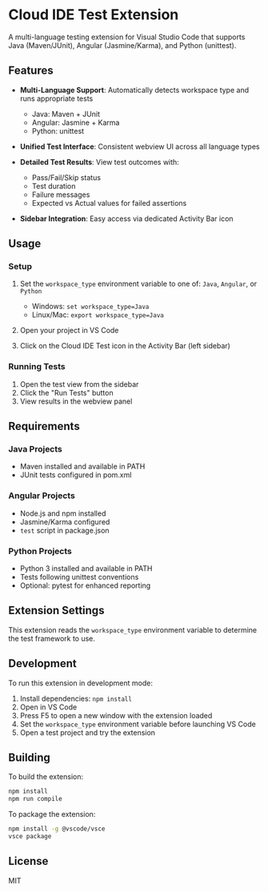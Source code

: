 # Cloud IDE Test Extension

A multi-language testing extension for Visual Studio Code that supports Java (Maven/JUnit), Angular (Jasmine/Karma), and Python (unittest).

## Features

- **Multi-Language Support**: Automatically detects workspace type and runs appropriate tests
  - Java: Maven + JUnit
  - Angular: Jasmine + Karma
  - Python: unittest

- **Unified Test Interface**: Consistent webview UI across all language types

- **Detailed Test Results**: View test outcomes with:
  - Pass/Fail/Skip status
  - Test duration
  - Failure messages
  - Expected vs Actual values for failed assertions

- **Sidebar Integration**: Easy access via dedicated Activity Bar icon

## Usage

### Setup

1. Set the `workspace_type` environment variable to one of: `Java`, `Angular`, or `Python`
   - Windows: `set workspace_type=Java`
   - Linux/Mac: `export workspace_type=Java`

2. Open your project in VS Code

3. Click on the Cloud IDE Test icon in the Activity Bar (left sidebar)

### Running Tests

1. Open the test view from the sidebar
2. Click the "Run Tests" button
3. View results in the webview panel

## Requirements

### Java Projects
- Maven installed and available in PATH
- JUnit tests configured in pom.xml

### Angular Projects
- Node.js and npm installed
- Jasmine/Karma configured
- `test` script in package.json

### Python Projects
- Python 3 installed and available in PATH
- Tests following unittest conventions
- Optional: pytest for enhanced reporting

## Extension Settings

This extension reads the `workspace_type` environment variable to determine the test framework to use.

## Development

To run this extension in development mode:

1. Install dependencies: `npm install`
2. Open in VS Code
3. Press F5 to open a new window with the extension loaded
4. Set the `workspace_type` environment variable before launching VS Code
5. Open a test project and try the extension

## Building

To build the extension:

```bash
npm install
npm run compile
```

To package the extension:

```bash
npm install -g @vscode/vsce
vsce package
```

## License

MIT

